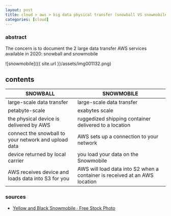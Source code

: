 ```yaml
---
layout: post
title: cloud > aws > big data physical transfer (snowball VS snowmobile)
categories: [cloud]
---
```

### abstract
The concern is to document the 2 large data transfer AWS services available in 2020: snowball and snowmobile

![snowmobile]({{ site.url }}/assets/img001132.png)

## contents

SNOWBALL                                             | SNOWMOBILE
-----------------------------------------------------|---------------------------------------------------------------------------
large-scale data transfer                            | large-scale data transfer
petabyte-scale                                       | exabytes scale
the physical device is delivered by AWS              | ruggedized shipping container delivered to a location
connect the snowball to your network and upload data | AWS sets up a connection to your network
device returned by local carrier                     | you load your data on the Snowmobile
AWS receives device and loads data into S3 for you   | AWS will load data into S2 when a container is received at an AWS location

### sources
* [Yellow and Black Snowmobile · Free Stock Photo](https://www.pexels.com/photo/mountains-winter-yellow-vehicle-67788/)